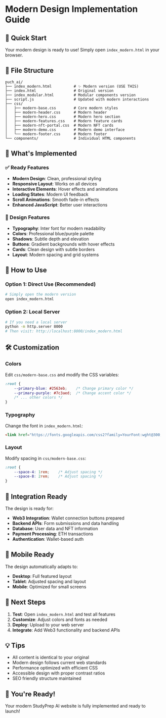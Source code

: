 # Modern Design Implementation Guide

## 🚀 Quick Start

Your modern design is ready to use! Simply open `index_modern.html` in your browser.

## 📁 File Structure

```
puch_ai/
├── index_modern.html          # ✨ Modern version (USE THIS)
├── index.html                 # Original version
├── index_modular.html         # Modular components version
├── script.js                  # Updated with modern interactions
├── css/
│   ├── modern-base.css        # Core modern styles
│   ├── modern-header.css      # Modern header
│   ├── modern-hero.css        # Modern hero section
│   ├── modern-features.css    # Modern feature cards
│   ├── modern-nft-portal.css  # Modern NFT cards
│   ├── modern-demo.css        # Modern demo interface
│   └── modern-footer.css      # Modern footer
└── components/                # Individual HTML components
```

## 🎯 What's Implemented

### ✅ Ready Features
- **Modern Design**: Clean, professional styling
- **Responsive Layout**: Works on all devices
- **Interactive Elements**: Hover effects and animations
- **Loading States**: Modern UI feedback
- **Scroll Animations**: Smooth fade-in effects
- **Enhanced JavaScript**: Better user interactions

### 🎨 Design Features
- **Typography**: Inter font for modern readability
- **Colors**: Professional blue/purple palette
- **Shadows**: Subtle depth and elevation
- **Buttons**: Gradient backgrounds with hover effects
- **Cards**: Clean design with subtle borders
- **Layout**: Modern spacing and grid systems

## 🔧 How to Use

### Option 1: Direct Use (Recommended)
```bash
# Simply open the modern version
open index_modern.html
```

### Option 2: Local Server
```bash
# If you need a local server
python -m http.server 8000
# Then visit: http://localhost:8000/index_modern.html
```

## 🛠️ Customization

### Colors
Edit `css/modern-base.css` and modify the CSS variables:
```css
:root {
    --primary-blue: #2563eb;    /* Change primary color */
    --primary-purple: #7c3aed;  /* Change accent color */
    /* ... other colors */
}
```

### Typography
Change the font in `index_modern.html`:
```html
<link href="https://fonts.googleapis.com/css2?family=YourFont:wght@300;400;500;600;700;800&display=swap" rel="stylesheet">
```

### Layout
Modify spacing in `css/modern-base.css`:
```css
:root {
    --space-4: 1rem;    /* Adjust spacing */
    --space-8: 2rem;    /* Adjust spacing */
}
```

## 🔗 Integration Ready

The design is ready for:
- **Web3 Integration**: Wallet connection buttons prepared
- **Backend APIs**: Form submissions and data handling
- **Database**: User data and NFT information
- **Payment Processing**: ETH transactions
- **Authentication**: Wallet-based auth

## 📱 Mobile Ready

The design automatically adapts to:
- **Desktop**: Full featured layout
- **Tablet**: Adjusted spacing and layout
- **Mobile**: Optimized for small screens

## 🚀 Next Steps

1. **Test**: Open `index_modern.html` and test all features
2. **Customize**: Adjust colors and fonts as needed
3. **Deploy**: Upload to your web server
4. **Integrate**: Add Web3 functionality and backend APIs

## 💡 Tips

- All content is identical to your original
- Modern design follows current web standards
- Performance optimized with efficient CSS
- Accessible design with proper contrast ratios
- SEO friendly structure maintained

## 🎉 You're Ready!

Your modern StudyPrep AI website is fully implemented and ready to launch!